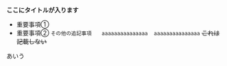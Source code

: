 **ここにタイトルが入ります**
- 重要事項①
- 重要事項②
```その他の追記事項　　aaaaaaaaaaaaaaa  aaaaaaaaaaaaaaa```
~~これは記載しない~~

あいう
